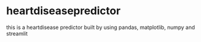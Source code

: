 # heartdiseasepredictor
this is a heartdisease predictor built by using pandas, matplotlib, numpy and streamlit
